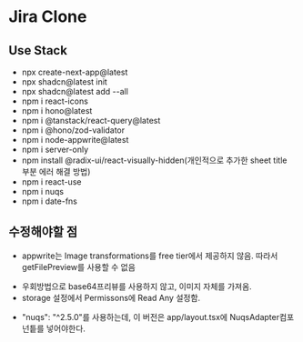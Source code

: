 # Jira Clone

##  Use Stack

- npx create-next-app@latest
- npx shadcn@latest init
- npx shadcn@latest add --all
- npm i react-icons
- npm i hono@latest
- npm i @tanstack/react-query@latest
- npm i @hono/zod-validator
- npm i node-appwrite@latest
- npm i server-only
- npm install @radix-ui/react-visually-hidden(개인적으로 추가한 sheet title 부분 에러 해결 방법)
- npm i react-use
- npm i nuqs
- npm i date-fns

## 수정해야할 점
- appwrite는 Image transformations를 free tier에서 제공하지 않음.
따라서 getFilePreview를 사용할 수 없음
+ 우회방법으로 base64프리뷰를 사용하지 않고, 이미지 자체를 가져옴.
+ storage 설정에서 Permissons에 Read Any 설정함.
- "nuqs": "^2.5.0"를 사용하는데, 이 버전은 app/layout.tsx에 NuqsAdapter컴포넌틑를 넣어야한다.